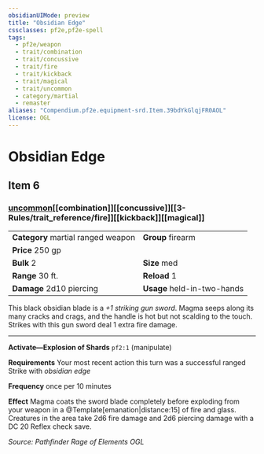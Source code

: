 ```yaml
---
obsidianUIMode: preview
title: "Obsidian Edge"
cssclasses: pf2e,pf2e-spell
tags:
  - pf2e/weapon
  - trait/combination
  - trait/concussive
  - trait/fire
  - trait/kickback
  - trait/magical
  - trait/uncommon
  - category/martial
  - remaster
aliases: "Compendium.pf2e.equipment-srd.Item.39bdYkGlqjFR0AOL"
license: OGL
---
```

# Obsidian Edge
## Item 6
### [uncommon](uncommon "Uncommon Rarity Trait")[[combination]][[concussive]][[3-Rules/trait_reference/fire]][[kickback]][[magical]]

|  |  |
| -- | -- |
| **Category** martial ranged weapon | **Group** firearm |
| **Price** 250 gp |  |
| **Bulk** 2 | **Size** med |
|**Range** 30 ft.| **Reload** 1|
| **Damage** 2d10 piercing  | **Usage** held-in-two-hands |



This black obsidian blade is a _+1 striking gun sword_. Magma seeps along its many cracks and crags, and the handle is hot but not scalding to the touch. Strikes with this gun sword deal 1 extra fire damage.

* * *

**Activate—Explosion of Shards** `pf2:1` (manipulate)

**Requirements** Your most recent action this turn was a successful ranged Strike with _obsidian edge_

**Frequency** once per 10 minutes

**Effect** Magma coats the sword blade completely before exploding from your weapon in a @Template\[emanation|distance:15\] of fire and glass. Creatures in the area take 2d6 fire damage and 2d6 piercing damage with a DC 20 Reflex check save.

*Source: Pathfinder Rage of Elements*
*OGL*